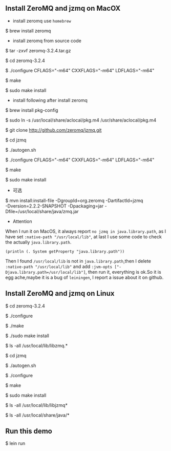 ## Install ZeroMQ and jzmq on MacOX

* install zeromq use `homebrew`

$ brew install zeromq

* install zeromq from source code

$ tar -zxvf zeromq-3.2.4.tar.gz

$ cd zeromq-3.2.4

$ ./configure CFLAGS="-m64" CXXFLAGS="-m64" LDFLAGS="-m64"

$ make

$ sudo make install

* install following after install zeromq

$ brew install pkg-config

$ sudo ln -s /usr/local/share/aclocal/pkg.m4 /usr/share/aclocal/pkg.m4

$ git clone http://github.com/zeromq/jzmq.git

$ cd jzmq

$ ./autogen.sh

$ ./configure CFLAGS="-m64" CXXFLAGS="-m64" LDFLAGS="-m64"

$ make

$ sudo make install

* 可选

$ mvn install:install-file -DgroupId=org.zeromq -DartifactId=jzmq \
        -Dversion=2.2.2-SNAPSHOT -Dpackaging=jar -Dfile=/usr/local/share/java/zmq.jar 

* Attention

When I run it on MacOS, it always report `no jzmq in java.library.path`, as I have
set `:native-path "/usr/local/lib"`, at last I use some code to check the actually
`java.library.path`.

```
(println (. System getProperty "java.library.path"))
```
Then I found `/usr/local/lib` is not in `java.library.path`,then
I delete `:native-path "/usr/local/lib"` and add 
`:jvm-opts ["-Djava.library.path=/usr/local/lib"]`, then run it,
everything is ok.So it is egg ache,maybe it is a bug of `leiningen`,
I report a issue about it on github.

## Install ZeroMQ and jzmq on Linux

$ cd zeromq-3.2.4

$ ./configure

$ ./make

$ ./sudo make install

$ ls -all /usr/local/lib/libzmq.*

 $ cd jzmq

$ ./autogen.sh

$ ./configure

$ make 

$ sudo make install

$ ls -all /usr/local/lib/libjzmq*

$ ls -all /usr/local/share/java/*

## Run this demo

$ lein run
